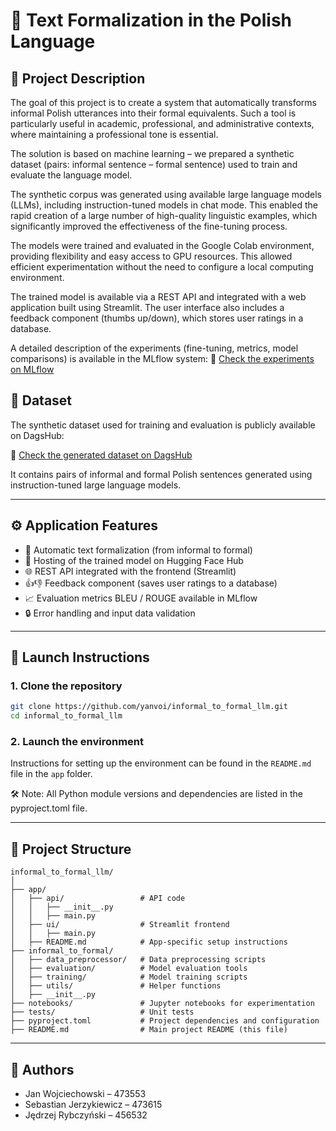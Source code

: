 
# 📝 Text Formalization in the Polish Language

## 📌 Project Description

The goal of this project is to create a system that automatically transforms informal Polish utterances into their formal equivalents. Such a tool is particularly useful in academic, professional, and administrative contexts, where maintaining a professional tone is essential.

The solution is based on machine learning – we prepared a synthetic dataset (pairs: informal sentence – formal sentence) used to train and evaluate the language model.

The synthetic corpus was generated using available large language models (LLMs), including instruction-tuned models in chat mode. This enabled the rapid creation of a large number of high-quality linguistic examples, which significantly improved the effectiveness of the fine-tuning process.

The models were trained and evaluated in the Google Colab environment, providing flexibility and easy access to GPU resources. This allowed efficient experimentation without the need to configure a local computing environment.

The trained model is available via a REST API and integrated with a web application built using Streamlit. The user interface also includes a feedback component (thumbs up/down), which stores user ratings in a database.

A detailed description of the experiments (fine-tuning, metrics, model comparisons) is available in the MLflow system:
🔗 [Check the experiments on MLflow](https://dagshub.com/informal2formal/mlflow/experiments)

## 📄 Dataset
The synthetic dataset used for training and evaluation is publicly available on DagsHub:

🔗 [Check the generated dataset on DagsHub](https://dagshub.com/informal2formal/mlflow/datasets)

It contains pairs of informal and formal Polish sentences generated using instruction-tuned large language models.

---

## ⚙️ Application Features

- 🔄 Automatic text formalization (from informal to formal)
- 🤖 Hosting of the trained model on Hugging Face Hub
- 🌐 REST API integrated with the frontend (Streamlit)
- 👍👎 Feedback component (saves user ratings to a database)
- 📈 Evaluation metrics BLEU / ROUGE available in MLflow
- 🔒 Error handling and input data validation

---

## 🚀 Launch Instructions

### 1. Clone the repository

```bash
git clone https://github.com/yanvoi/informal_to_formal_llm.git
cd informal_to_formal_llm
```

### 2. Launch the environment

Instructions for setting up the environment can be found in the `README.md` file in the `app` folder.


🛠️ Note: All Python module versions and dependencies are listed in the pyproject.toml file.

---

## 📁 Project Structure

```
informal_to_formal_llm/
│
├── app/
│   ├── api/                 # API code
│   │   ├── __init__.py
│   │   ├── main.py
│   ├── ui/                  # Streamlit frontend
│   │   ├── main.py
│   ├── README.md            # App-specific setup instructions
├── informal_to_formal/
│   ├── data_preprocessor/   # Data preprocessing scripts
│   ├── evaluation/          # Model evaluation tools
│   ├── training/            # Model training scripts
│   ├── utils/               # Helper functions
│   ├── __init__.py
├── notebooks/               # Jupyter notebooks for experimentation
├── tests/                   # Unit tests
├── pyproject.toml           # Project dependencies and configuration
├── README.md                # Main project README (this file)
```

---

## 📄 Authors

- Jan Wojciechowski – 473553  
- Sebastian Jerzykiewicz – 473615  
- Jędrzej Rybczyński – 456532

